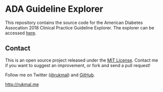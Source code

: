 # ADA Guideline Explorer

This repository contains the source code for the American Diabetes Assocation 2018 Clinical Practice Guideline Explorer. The explorer can be accessed [here](http://rukmal.github.io/ADA-Guideline-Explorer).

## Contact

This is an open source project released under the [MIT License](LICENSE). Contact me if you want to suggest an improvement, or fork and send a pull request!

Follow me on Twitter ([@rukmal](http://twitter.com/rukmal_w)) and [GitHub](http://github.com/rukmal).

http://rukmal.me
